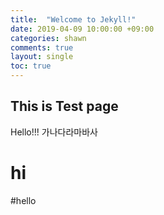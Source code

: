 ```yaml
---
title:  "Welcome to Jekyll!"
date: 2019-04-09 10:00:00 +09:00
categories: shawn
comments: true
layout: single
toc: true
---
```


## This is Test page

Hello!!!
가나다라마바사
# hi
#hello